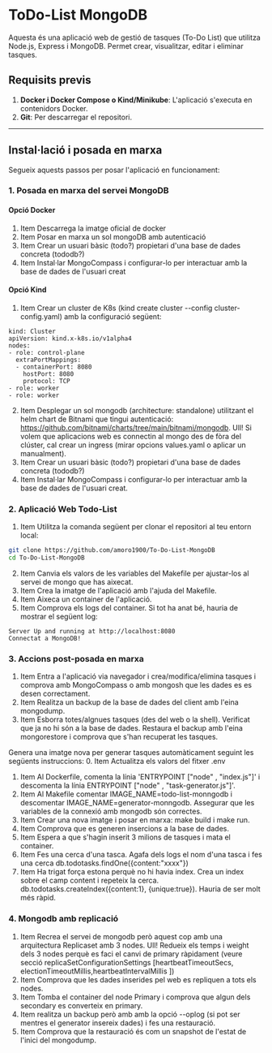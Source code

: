 # ToDo-List MongoDB

Aquesta és una aplicació web de gestió de tasques (To-Do List) que utilitza Node.js, Express i MongoDB. Permet crear, visualitzar, editar i eliminar tasques.

## Requisits previs

1. **Docker i Docker Compose o Kind/Minikube**: L'aplicació s'executa en contenidors Docker.
2. **Git**: Per descarregar el repositori.

---

## Instal·lació i posada en marxa

Segueix aquests passos per posar l'aplicació en funcionament:

### 1. Posada en marxa del servei MongoDB
#### Opció Docker
1. Item Descarrega la imatge oficial de docker
2. Item Posar en marxa un sol mongoDB amb autenticació
3. Item Crear un usuari bàsic (todo?) propietari d'una base de dades concreta (tododb?)
4. Item Instal·lar MongoCompass i configurar-lo per interactuar amb la base de dades de l'usuari creat

#### Opció Kind
1. Item Crear un cluster de K8s (kind create cluster --config cluster-config.yaml) amb la configuració següent:
````
kind: Cluster
apiVersion: kind.x-k8s.io/v1alpha4
nodes:
- role: control-plane
  extraPortMappings:
  - containerPort: 8080
    hostPort: 8080
    protocol: TCP
- role: worker
- role: worker

````
2.  Item Desplegar un sol mongodb (architecture: standalone) utilitzant el helm chart de Bitnami que tingui autenticació: https://github.com/bitnami/charts/tree/main/bitnami/mongodb. Ull! Si volem que aplicacions web es connectin al mongo des de fòra del clúster, cal crear un ingress (mirar opcions values.yaml o aplicar un manualment).
3.  Item Crear un usuari bàsic (todo?) propietari d'una base de dades concreta (tododb?)
4. Item Instal·lar MongoCompass i configurar-lo per interactuar amb la base de dades de l'usuari creat.


### 2. Aplicació Web Todo-List

1.  Item Utilitza la comanda següent per clonar el repositori al teu entorn local:
```bash
git clone https://github.com/amoro1900/To-Do-List-MongoDB
cd To-Do-List-MongoDB
```
2.  Item Canvia els valors de les variables del Makefile per ajustar-los al servei de mongo que has aixecat.
3.  Item Crea la imatge de l'aplicació amb l'ajuda del Makefile.
4.  Item Aixeca un container de l'aplicació.
5.  Item Comprova els logs del container. Si tot ha anat bé, hauria de mostrar el següent log:
````
Server Up and running at http://localhost:8080
Connectat a MongoDB!
````

### 3. Accions post-posada en marxa
1.  Item Entra a l'aplicació via navegador i crea/modifica/elimina tasques i comprova amb MongoCompass o amb mongosh que les dades es es desen correctament. 
2.  Item Realitza un backup de la base de dades del client amb l'eina mongodump.
3.  Item Esborra totes/algnues tasques (des del web o la shell). Verificat que ja no hi són a la base de dades. Restaura el backup amb l'eina mongorestore i comprova que s'han recuperat les tasques.

Genera una imatge nova per generar tasques automàticament seguint les següents instruccions:
0. Item Actualitza els valors del fitxer .env 
1. Item Al Dockerfile, comenta la línia 'ENTRYPOINT ["node" , "index.js"]'  i descomenta la línia ENTRYPOINT ["node" , "task-generator.js"]'.
2.  Item Al Makefile comentar IMAGE_NAME=todo-list-monngodb i descomentar IMAGE_NAME=generator-monngodb. Assegurar que les variables de la connexió amb mongodb són correctes.
3.  Item Crear una nova imatge i posar en marxa: make build i make run.
4.  Item  Comprova que es generen insercions a la base de dades.
5.  Item  Espera a que s'hagin inserit 3 milions de tasques i mata el container.
6.  Item  Fes una cerca d'una tasca. Agafa dels logs el nom d'una tasca i fes una cerca db.todotasks.findOne({content:"xxxx"})
7.  Item Ha trigat força estona perquè no hi havia index. Crea un index sobre el camp content i repeteix la cerca. db.todotasks.createIndex({content:1}, {unique:true}). Hauria de ser molt més ràpid.

### 4. Mongodb amb replicació
1. Item Recrea el servei de mongodb però aquest cop amb una arquitectura Replicaset amb 3 nodes. Ull! Redueix els temps i weight dels 3 nodes perquè es faci el canvi de primary ràpidament (veure secció replicaSetConfigurationSettings [heartbeatTimeoutSecs, electionTimeoutMillis,heartbeatIntervalMillis ])
2. Item Comprova que les dades inserides pel web es repliquen a tots els nodes.
3. Item Tomba el container del node Primary i comprova que algun dels secondary es converteix en primary.
4. Item realitza un backup però amb amb la opció --oplog (si pot ser mentres el generator insereix dades) i fes una restauració.
5. Item Comprova que la restauració és com un snapshot de l'estat de l'inici del mongodump.